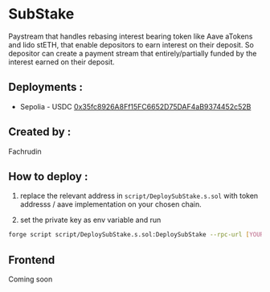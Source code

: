 # SubStake

 Paystream that handles rebasing interest bearing token like Aave aTokens and lido stETH, that enable depositors to earn interest on their deposit. So depositor can create a payment stream that entirely/partially funded by the interest earned on their deposit.

## Deployments :

- Sepolia - USDC [0x35fc8926A8Ff15FC6652D75DAF4aB9374452c52B](https://etherscan.io/address/0x35fc8926A8Ff15FC6652D75DAF4aB9374452c52B)

## Created by :
Fachrudin

## How to deploy :

1. replace the relevant address in `script/DeploySubStake.s.sol` with token addresss / aave implementation on your chosen chain.

2. set the private key as env variable and run 
```bash
forge script script/DeploySubStake.s.sol:DeploySubStake --rpc-url [YOUR_RPC] --broadcast -vvvv 
```

## Frontend 
Coming soon


